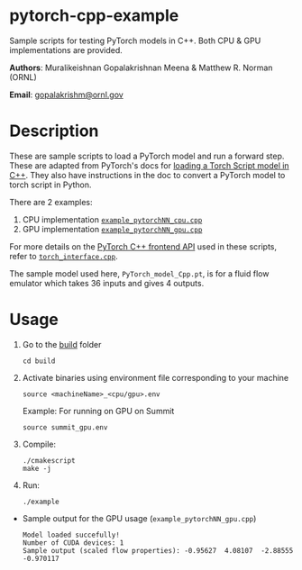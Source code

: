 # pytorch-cpp-example

Sample scripts for testing PyTorch models in C++. Both CPU \& GPU implementations are provided.

**Authors**: Muralikeishnan Gopalakrishnan Meena & Matthew R. Norman (ORNL)

**Email**: gopalakrishm@ornl.gov

# Description

These are sample scripts to load a PyTorch model and run a forward step. These are adapted from PyTorch's docs for [loading a Torch Script model in C++](https://pytorch.org/tutorials/advanced/cpp_export.html#loading-a-torchscript-model-in-c). They also have instructions in the doc to convert a PyTorch model to torch script in Python.

There are 2 examples:
1. CPU implementation [`example_pytorchNN_cpu.cpp`](example_pytorchNN_cpu.cpp)
2. GPU implementation [`example_pytorchNN_gpu.cpp`](example_pytorchNN_gpu.cpp)

For more details on the [PyTorch C++ frontend API](https://pytorch.org/tutorials/advanced/cpp_frontend.html) used in these scripts, refer to [`torch_interface.cpp`](torch_interface.cpp). 

The sample model used here, `PyTorch_model_Cpp.pt`, is for a fluid flow emulator which takes 36 inputs and gives 4 outputs.

# Usage

1. Go to the [build](build/) folder
    ```
    cd build
    ```
3. Activate binaries using environment file corresponding to your machine
    ```
    source <machineName>_<cpu/gpu>.env
    ```
    Example: For running on GPU on Summit
    ```
    source summit_gpu.env
    ```
3. Compile: 
    ```
    ./cmakescript
    make -j
    ```
4. Run:
    ```
    ./example
    ```
    
* Sample output for the GPU usage (`example_pytorchNN_gpu.cpp`)
  ```
  Model loaded succefully!
  Number of CUDA devices: 1
  Sample output (scaled flow properties): -0.95627  4.08107  -2.88555  -0.970117
  ```
